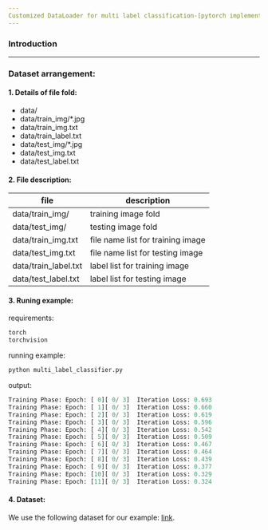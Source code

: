 ```yaml
---
Customized DataLoader for multi label classification-[pytorch implementation]
---
```

### Introduction
---

### Dataset arrangement:
#### 1. Details of file fold:
- data/
- data/train_img/*.jpg
- data/train_img.txt
- data/train_label.txt
- data/test_img/*.jpg
- data/test_img.txt
- data/test_label.txt

#### 2. File description:

| file | description|
|---|---|
|data/train_img/|training image fold|
|data/test_img/|testing image fold|
|data/train_img.txt|file name list for training image |
|data/test_img.txt|file name list for testing image |
|data/train_label.txt|label list for training image|
|data/test_label.txt| label list for testing image|

#### 3. Runing example:
requirements:
```python
torch
torchvision
```
running example:
```python
python multi_label_classifier.py
```
output:
```python
Training Phase: Epoch: [ 0][ 0/ 3]	Iteration Loss: 0.693
Training Phase: Epoch: [ 1][ 0/ 3]	Iteration Loss: 0.660
Training Phase: Epoch: [ 2][ 0/ 3]	Iteration Loss: 0.619
Training Phase: Epoch: [ 3][ 0/ 3]	Iteration Loss: 0.596
Training Phase: Epoch: [ 4][ 0/ 3]	Iteration Loss: 0.542
Training Phase: Epoch: [ 5][ 0/ 3]	Iteration Loss: 0.509
Training Phase: Epoch: [ 6][ 0/ 3]	Iteration Loss: 0.467
Training Phase: Epoch: [ 7][ 0/ 3]	Iteration Loss: 0.464
Training Phase: Epoch: [ 8][ 0/ 3]	Iteration Loss: 0.439
Training Phase: Epoch: [ 9][ 0/ 3]	Iteration Loss: 0.377
Training Phase: Epoch: [10][ 0/ 3]	Iteration Loss: 0.329
Training Phase: Epoch: [11][ 0/ 3]	Iteration Loss: 0.324
```
#### 4. Dataset:
We use the following dataset for our example:
[link](http://lamda.nju.edu.cn/data_MIMLimage.ashx).